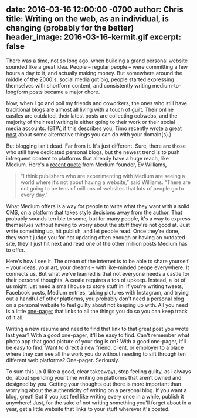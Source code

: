date: 2016-03-16 12:00:00 -0700
author: Chris
title: Writing on the web, as an individual, is changing (probably for the better)
header_image: 2016-03-16-kermit.gif
excerpt: false
----

There was a time, not so long ago, when building a grand personal website sounded like a great idea. People – regular people – were committing a few hours a day to it, and actually making money. But somewhere around the middle of the 2000's, social media got big, people started expressing themselves with shortform content, and consistently writing medium-to-longform posts became a major chore. 

Now, when I go and poll my friends and coworkers, the ones who still have traditional blogs are almost all living with a touch of guilt. Their online castles are outdated, their latest posts are collecting cobwebs, and the majority of their real writing is either going to their work or their social media accounts. (BTW, if this describes you, Timo recently [wrote a great post](https://iwantmyname.com/blog/2016/03/struggling-to-update-your-site.html) about some alternative things you can do with your domain(s).)

But blogging isn't dead. Far from it. It's just different. Sure, there are those who still have dedicated personal blogs, but the newest trend is to push infrequent content to platforms that already have a huge reach, like Medium. Here's a [recent quote](http://venturebeat.com/2016/03/03/medium-plans-publisher-monetization-within-a-month-considers-paywalls-and-premium-content/) from Medium founder, Ev Williams, 

> “I think publishers who are experimenting with Medium are seeing a world where it’s not about having a website,” said Williams. “There are not going to be tens of millions of websites that lots of people go to every day.”

What Medium offers is a way for people to write what they want with a solid CMS, on a platform that takes style decisions away from the author. That probably sounds terrible to some, but for many people, it's a way to express themselves without having to worry about the stuff they're not good at. Just write something up, hit publish, and let people read. Once they're done, they won't judge you for not updating often enough or having an outdated site, they'll just hit next and read one of the other million posts Medium has to offer. 

Here's how I see it. The dream of the internet is to be able to share yourself – your ideas, your art, your dreams – with like-minded peope everywhere. It connects us. But what we've learned is that not everyone needs a castle for their personal thoughts. A castle requires a ton of upkeep. Instead, a lot of us might just need a small house to store stuff in. If you're writing tweets, Facebook posts, Medium entries, taking pictures with Instagram, and trying out a handful of other platforms, you probably don't need a personal blog on a personal website to feel guilty about not keeping up with. All you need is a little [one-pager](https://iwantmyname.com/blog/2016/03/struggling-to-update-your-site.html#section-3) that links to all the things you do so you can keep track of it all. 

Writing a new resume and need to find that link to that great post you wrote last year? With a good one-pager, it'll be easy to find. Can't remember what photo app that good picture of your dog is on? With a good one-pager, it'll be easy to find. Want to direct a new friend, client, or employer to a place where they can see all the work you do without needing to sift through ten different web platforms? One-pager. Seriously. 

To sum this up (I like a good, clear takeaway), stop feeling guilty, as I always do, about spending your time writing on platforms that aren't owned and designed by you. Getting your thoughts out there is more important than worrying about the authenticity of writing on a personal blog. If you want a blog, great! But if you just feel like writing every once in a while, publish it anywhere! Just, for the sake of not writing something you'll forget about in a year, get a little website that links to your stuff wherever it's posted.